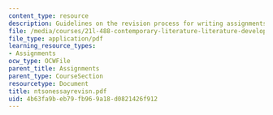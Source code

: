 ```yaml
---
content_type: resource
description: Guidelines on the revision process for writing assignments.
file: /media/courses/21l-488-contemporary-literature-literature-development-and-human-rights-spring-2008/4b63fa9beb79fb969a18d0821426f912_ntsonessayrevisn.pdf
file_type: application/pdf
learning_resource_types:
- Assignments
ocw_type: OCWFile
parent_title: Assignments
parent_type: CourseSection
resourcetype: Document
title: ntsonessayrevisn.pdf
uid: 4b63fa9b-eb79-fb96-9a18-d0821426f912
---
```

